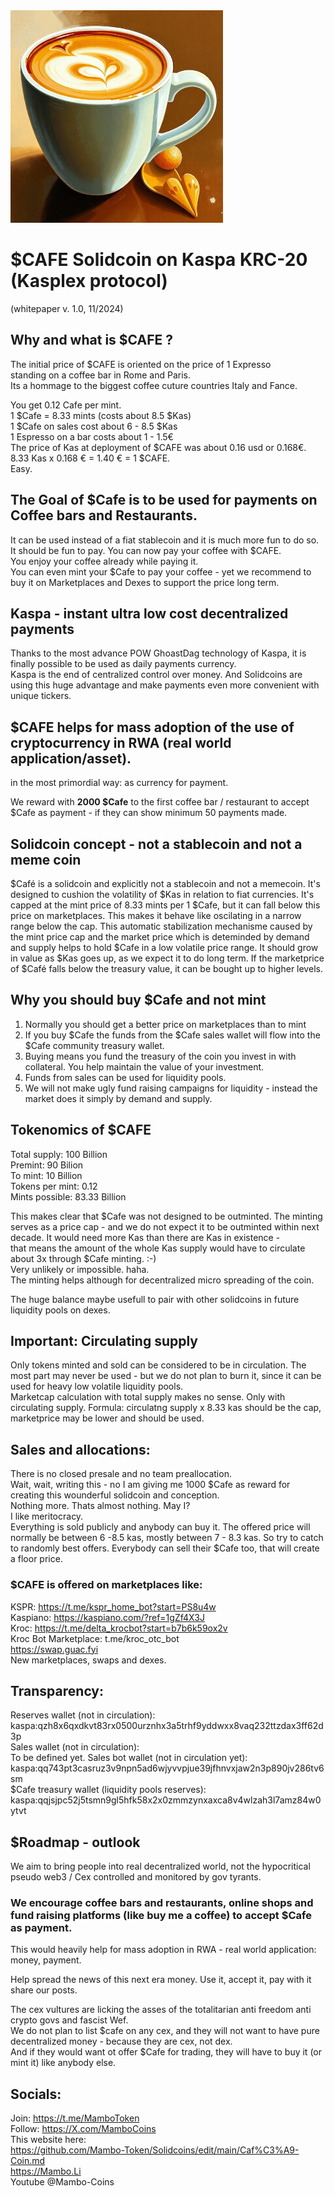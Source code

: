 <img src="https://raw.githubusercontent.com/Mambo-Token/Solidcoins/refs/heads/main/logos/CafeLogo.png" width="340" height="340">

# $CAFE Solidcoin on Kaspa KRC-20 (Kasplex protocol)
(whitepaper v. 1.0, 11/2024)

## Why and what is $CAFE ?

The initial price of $CAFE is oriented on the price of 1 Expresso  
standing on a coffee bar in Rome and Paris.  
Its a hommage to the biggest coffee cuture countries Italy and Fance.  

You get 0.12 Cafe per mint.  
1 $Cafe = 8.33 mints  (costs about 8.5 $Kas)  
1 $Cafe on sales cost about 6 - 8.5 $Kas   
1 Espresso on a bar costs about 1 - 1.5€  
The price of Kas at deployment of $CAFE was about 0.16 usd or 0.168€.  
8.33 Kas x 0.168 € = 1.40 € = 1 $CAFE.  
Easy.

## The Goal of $Cafe is to be used for payments on Coffee bars and Restaurants.  
It can be used instead of a fiat stablecoin and it is much more fun to do so.  
It should be fun to pay. You can now pay your coffee with $CAFE.  
You enjoy your coffee already while paying it.  
You can even mint your $Cafe to pay your coffee - yet we recommend to buy it on Marketplaces and Dexes to support the price long term.  

## Kaspa - instant ultra low cost decentralized payments
Thanks to the most advance POW GhoastDag technology of Kaspa, it is finally possible to be used as daily payments currency.  
Kaspa is the end of centralized control over money.
And Solidcoins are using this huge advantage and make payments even more convenient with unique tickers.

## $CAFE helps for mass adoption of the use of cryptocurrency in RWA (real world application/asset).
in the most primordial way: as currency for payment.

We reward with **2000 $Cafe** to the first coffee bar / restaurant to accept $Cafe as payment - if they can show minimum 50 payments made.  

## Solidcoin concept - not a stablecoin and not a meme coin  
$Café is a solidcoin and explicitly not a stablecoin and not a memecoin.
It's designed to cushion the volatility of $Kas in relation to fiat currencies.
It's capped at the mint price of 8.33 mints per 1 $Cafe,
but it can fall below this price on marketplaces. 
This makes it behave like oscilating in a narrow range below the cap.
This automatic stabilization mechanisme caused by the mint price cap and the market price which is deteminded by demand and supply helps to hold $Cafe in a low volatile price range.
It should grow in value as $Kas goes up, as we expect it to do long term.
If the marketprice of $Café falls below the treasury value, it can be bought up to higher levels.

## Why you should buy $Cafe and not mint
1. Normally you should get a better price on marketplaces than to mint
2. If you buy $Cafe the funds from the $Cafe sales wallet will flow into the $Cafe community treasury wallet.
3. Buying means you fund the treasury of the coin you invest in with collateral. You help maintain the value of your investment.
4. Funds from sales can be used for liquidity pools.
5. We will not make ugly fund raising campaigns for liquidity - instead the market does it simply by demand and supply.

## Tokenomics of $CAFE
Total supply: 100 Billion  
Premint: 90 Bilion  
To mint: 10 Billion  
Tokens per mint: 0.12  
Mints possible: 83.33 Billion  

This makes clear that $Cafe was not designed to be outminted. 
The minting serves as a price cap - and we do not expect it to be outminted within next decade. 
It would need more Kas than there are Kas in existence -  
that means the amount of the whole Kas supply would have to circulate about 3x through $Cafe minting. :-)  
Very unlikely or impossible. haha.  
The minting helps although for decentralized micro spreading of the coin.  

The huge balance maybe usefull to pair with other solidcoins in future liquidity pools on dexes.

## Important: Circulating supply
Only tokens minted and sold can be considered to be in circulation.
The most part may never be used - but we do not plan to burn it, since it can be used for heavy low volatile liquidity pools.  
Marketcap calculation with total supply makes no sense. Only with circulating supply.
Formula: circulatng supply x 8.33 kas should be the cap, marketprice may be lower and should be used.

## Sales and allocations:
There is no closed presale and no team preallocation.  
Wait, wait, writing this - no I am giving me 1000 $Cafe as reward for creating this wounderful solidcoin and conception.  
Nothing more. Thats almost nothing. May I?  
I like meritocracy.  
Everything is sold publicly and anybody can buy it. 
The offered price will normally be between 6 -8.5 kas, mostly between 7 - 8.3 kas.
So try to catch to randomly best offers. 
Everybody can sell their $Cafe too, that will create a floor price.  

### $CAFE is offered on marketplaces like:  
KSPR: https://t.me/kspr_home_bot?start=PS8u4w  
Kaspiano: https://kaspiano.com/?ref=1gZf4X3J  
Kroc: https://t.me/delta_krocbot?start=b7b6k59ox2v  
Kroc Bot Marketplace: t.me/kroc_otc_bot  
https://swap.guac.fyi  
New marketplaces, swaps and dexes.  

## Transparency:
Reserves wallet (not in circulation):  
kaspa:qzh8x6qxdkvt83rx0500urznhx3a5trhf9yddwxx8vaq232ttzdax3ff62d3p  
Sales wallet (not in circulation):  
To be defined yet.
Sales bot wallet (not in circulation yet):  
kaspa:qq743pt3casruz3v9npn5ad6wjyvvpjue39jfhnvxjaw2n3p890jv286tv6sm  
$Cafe treasury wallet (liquidity pools reserves):  
kaspa:qqjsjpc52j5tsmn9gl5hfk58x2x0zmmzynxaxca8v4wlzah3l7amz84w0ytvt  

## $Roadmap - outlook
We aim to bring people into real decentralized world, not the hypocritical pseudo web3 / Cex controlled and monitored by gov tyrants.  

### We encourage coffee bars and restaurants, online shops and fund raising platforms (like buy me a coffee) to accept $Cafe as payment.  

This would heavily help for mass adoption in RWA - real world application: money, payment.

Help spread the news of this next era money. Use it, accept it, pay with it share our posts.

The cex vultures are licking the asses of the totalitarian anti freedom anti crypto govs and fascist Wef.  
We do not plan to list $cafe on any cex, and they will not want to have pure decentralized money - because they are cex, not dex.  
And if they would want ot offer $Cafe for trading, they will have to buy it (or mint it) like anybody else.  

## Socials:  
Join: https://t.me/MamboToken  
Follow: https://X.com/MamboCoins  
This website here:  
https://github.com/Mambo-Token/Solidcoins/edit/main/Caf%C3%A9-Coin.md  
https://Mambo.Li  
Youtube @Mambo-Coins  



